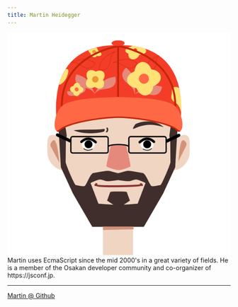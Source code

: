 ```yaml
---
title: Martin Heidegger
---
```


<p>
<img src="/img/tanja/cc-by-nc-nd/team/Martin.svg" className="kg-card kg-image-card kg-card-hascaption" />
<br />
Martin uses EcmaScript since the mid 2000's in a great variety of fields. He is a member of the Osakan developer community and co-organizer of https://jsconf.jp.
</p>

---

[Martin @ Github](https://github.com/martinheidegger)
